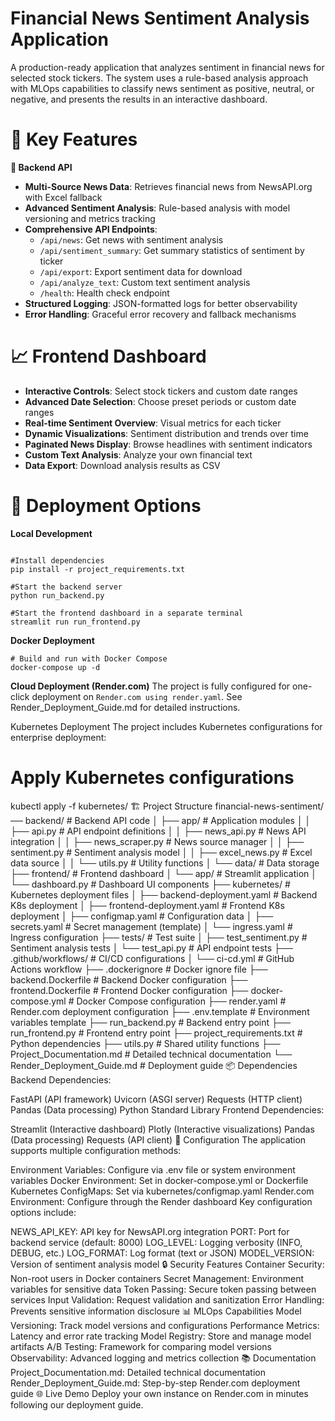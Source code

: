 # Financial News Sentiment Analysis Application
A production-ready application that analyzes sentiment in financial news for selected stock tickers. The system uses a rule-based analysis approach with MLOps capabilities to classify news sentiment as positive, neutral, or negative, and presents the results in an interactive dashboard.

# 🧠 Key Features
**🔄 Backend API**
- **Multi-Source News Data**: Retrieves financial news from NewsAPI.org with Excel fallback
- **Advanced Sentiment Analysis**: Rule-based analysis with model versioning and metrics tracking
- **Comprehensive API Endpoints**:
  - `/api/news`: Get news with sentiment analysis
  - `/api/sentiment_summary`: Get summary statistics of sentiment by ticker
  - `/api/export`: Export sentiment data for download
  - `/api/analyze_text`: Custom text sentiment analysis
  - `/health`: Health check endpoint
- **Structured Logging**: JSON-formatted logs for better observability
- **Error Handling**: Graceful error recovery and fallback mechanisms
# 📈 Frontend Dashboard
- **Interactive Controls**: Select stock tickers and custom date ranges
- **Advanced Date Selection**: Choose preset periods or custom date ranges
- **Real-time Sentiment Overview**: Visual metrics for each ticker
- **Dynamic Visualizations**: Sentiment distribution and trends over time
- **Paginated News Display**: Browse headlines with sentiment indicators
- **Custom Text Analysis**: Analyze your own financial text
- **Data Export**: Download analysis results as CSV
# 🚀 Deployment Options
**Local Development**

```

#Install dependencies
pip install -r project_requirements.txt

#Start the backend server
python run_backend.py

#Start the frontend dashboard in a separate terminal
streamlit run run_frontend.py

 ```


**Docker Deployment**
```
# Build and run with Docker Compose
docker-compose up -d
```
**Cloud Deployment (Render.com)**
The project is fully configured for one-click deployment on `Render.com using render.yaml`. See Render_Deployment_Guide.md for detailed instructions.

Kubernetes Deployment
The project includes Kubernetes configurations for enterprise deployment:

# Apply Kubernetes configurations
kubectl apply -f kubernetes/
🏗️ Project Structure
financial-news-sentiment/
── backend/                 # Backend API code
│   ├── app/                 # Application modules
│   │   ├── api.py           # API endpoint definitions
│   │   ├── news_api.py      # News API integration
│   │   ├── news_scraper.py  # News source manager
│   │   ├── sentiment.py     # Sentiment analysis model
│   │   ├── excel_news.py    # Excel data source
│   │   └── utils.py         # Utility functions
│   └── data/                # Data storage
├── frontend/                # Frontend dashboard
│   └── app/                 # Streamlit application
│       └── dashboard.py     # Dashboard UI components
├── kubernetes/              # Kubernetes deployment files
│   ├── backend-deployment.yaml  # Backend K8s deployment
│   ├── frontend-deployment.yaml # Frontend K8s deployment
│   ├── configmap.yaml           # Configuration data
│   ├── secrets.yaml             # Secret management (template)
│   └── ingress.yaml             # Ingress configuration
├── tests/                   # Test suite
│   ├── test_sentiment.py    # Sentiment analysis tests
│   └── test_api.py          # API endpoint tests
├── .github/workflows/       # CI/CD configurations
│   └── ci-cd.yml            # GitHub Actions workflow
├── .dockerignore            # Docker ignore file
├── backend.Dockerfile       # Backend Docker configuration
├── frontend.Dockerfile      # Frontend Docker configuration
├── docker-compose.yml       # Docker Compose configuration
├── render.yaml              # Render.com deployment configuration
├── .env.template            # Environment variables template
├── run_backend.py           # Backend entry point
├── run_frontend.py          # Frontend entry point
├── project_requirements.txt # Python dependencies
├── utils.py                 # Shared utility functions
├── Project_Documentation.md # Detailed technical documentation
└── Render_Deployment_Guide.md # Deployment guide
📦 Dependencies
Backend Dependencies:

FastAPI (API framework)
Uvicorn (ASGI server)
Requests (HTTP client)
Pandas (Data processing)
Python Standard Library
Frontend Dependencies:

Streamlit (Interactive dashboard)
Plotly (Interactive visualizations)
Pandas (Data processing)
Requests (API client)
🔧 Configuration
The application supports multiple configuration methods:

Environment Variables: Configure via .env file or system environment variables
Docker Environment: Set in docker-compose.yml or Dockerfile
Kubernetes ConfigMaps: Set via kubernetes/configmap.yaml
Render.com Environment: Configure through the Render dashboard
Key configuration options include:

NEWS_API_KEY: API key for NewsAPI.org integration
PORT: Port for backend service (default: 8000)
LOG_LEVEL: Logging verbosity (INFO, DEBUG, etc.)
LOG_FORMAT: Log format (text or JSON)
MODEL_VERSION: Version of sentiment analysis model
🔒 Security Features
Container Security: Non-root users in Docker containers
Secret Management: Environment variables for sensitive data
Token Passing: Secure token passing between services
Input Validation: Request validation and sanitization
Error Handling: Prevents sensitive information disclosure
📊 MLOps Capabilities
Model Versioning: Track model versions and configurations
Performance Metrics: Latency and error rate tracking
Model Registry: Store and manage model artifacts
A/B Testing: Framework for comparing model versions
Observability: Advanced logging and metrics collection
📚 Documentation
Project_Documentation.md: Detailed technical documentation
Render_Deployment_Guide.md: Step-by-step Render.com deployment guide
🌐 Live Demo
Deploy your own instance on Render.com in minutes following our deployment guide.
